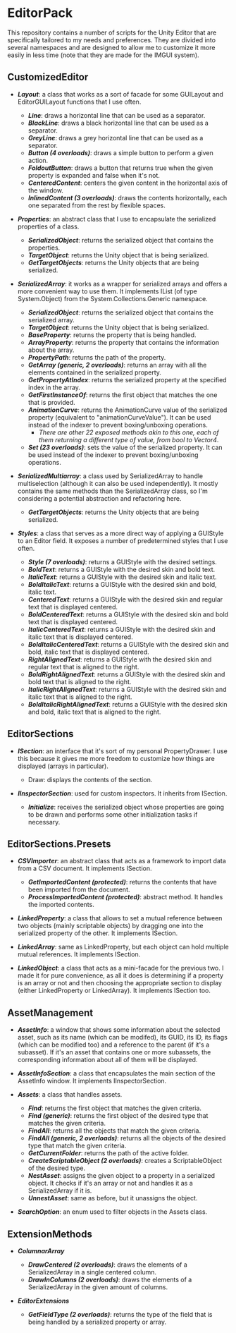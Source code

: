 # EditorPack

This repository contains a number of scripts for the Unity Editor that are specifically tailored to my needs and preferences. They are divided into several namespaces and are designed to allow me to customize it more easily in less time (note that they are made for the IMGUI system).

## CustomizedEditor

- ***Layout***: a class that works as a sort of facade for some GUILayout and EditorGUILayout functions that I use often.

   - ***Line***: draws a horizontal line that can be used as a separator.
   - ***BlackLine***: draws a black horizontal line that can be used as a separator.
   - ***GreyLine***: draws a grey horizontal line that can be used as a separator.
   - ***Button (4 overloads)***: draws a simple button to perform a given action.
   - ***FoldoutButton***: draws a button that returns true when the given property is expanded and false when it's not.
   - ***CenteredContent***: centers the given content in the horizontal axis of the window.
   - ***InlinedContent (3 overloads)***: draws the contents horizontally, each one separated from the rest by flexible spaces.

- ***Properties***: an abstract class that I use to encapsulate the serialized properties of a class.

   - ***SerializedObject***: returns the serialized object that contains the properties.
   - ***TargetObject***: returns the Unity object that is being serialized.
   - ***GetTargetObjects***: returns the Unity objects that are being serialized.

- ***SerializedArray***: it works as a wrapper for serialized arrays and offers a more convenient way to use them. It implements IList (of type System.Object) from the System.Collections.Generic namespace.

  - ***SerializedObject***: returns the serialized object that contains the serialized array.
  - ***TargetObject***: returns the Unity object that is being serialized.
  - ***BaseProperty***: returns the property that is being handled.
  - ***ArrayProperty***: returns the property that contains the information about the array.
  - ***PropertyPath***: returns the path of the property.
  - ***GetArray (generic, 2 overloads)***: returns an array with all the elements contained in the serialized property.
  - ***GetPropertyAtIndex***: returns the serialized property at the specified index in the array.
  - ***GetFirstInstanceOf***: returns the first object that matches the one that is provided.
  - ***AnimationCurve***: returns the AnimationCurve value of the serialized property (equivalent to "animationCurveValue"). It can be used instead of the indexer to prevent boxing/unboxing operations.
    - *There are other 22 exposed methods akin to this one, each of them returning a different type of value, from bool to Vector4*.
  - ***Set (23 overloads)***: sets the value of the serialized property. It can be used instead of the indexer to prevent boxing/unboxing operations.

- ***SerializedMultiarray***: a class used by SerializedArray to handle multiselection (although it can also be used independently). It mostly contains the same methods than the SerializedArray class, so I'm considering a potential abstraction and refactoring here.

  - ***GetTargetObjects***: returns the Unity objects that are being serialized.

- ***Styles***: a class that serves as a more direct way of applying a GUIStyle to an Editor field. It exposes a number of predetermined styles that I use often.

  - ***Style (7 overloads)***: returns a GUIStyle with the desired settings.
  - ***BoldText***: returns a GUIStyle with the desired skin and bold text.
  - ***ItalicText***: returns a GUIStyle with the desired skin and italic text.
  - ***BoldItalicText***: returns a GUIStyle with the desired skin and bold, italic text.
  - ***CenteredText***: returns a GUIStyle with the desired skin and regular text that is displayed centered.
  - ***BoldCenteredText***: returns a GUIStyle with the desired skin and bold text that is displayed centered.
  - ***ItalicCenteredText***: returns a GUIStyle with the desired skin and italic text that is displayed centered.
  - ***BoldItalicCenteredText***: returns a GUIStyle with the desired skin and bold, italic text that is displayed centered.
  - ***RightAlignedText***: returns a GUIStyle with the desired skin and regular text that is aligned to the right.
  - ***BoldRightAlignedText***: returns a GUIStyle with the desired skin and bold text that is aligned to the right.
  - ***ItalicRightAlignedText***: returns a GUIStyle with the desired skin and italic text that is aligned to the right.
  - ***BoldItalicRightAlignedText***: returns a GUIStyle with the desired skin and bold, italic text that is aligned to the right.

## EditorSections

- ***ISection***: an interface that it's sort of my personal PropertyDrawer. I use this because it gives me more freedom to customize how things are displayed (arrays in particular).

  - Draw: displays the contents of the section.

- ***IInspectorSection***: used for custom inspectors. It inherits from ISection.

  - ***Initialize***: receives the serialized object whose properties are going to be drawn and performs some other initialization tasks if necessary.

## EditorSections.Presets

- ***CSVImporter***: an abstract class that acts as a framework to import data from a CSV document. It implements ISection.

  - ***GetImportedContent (protected)***: returns the contents that have been imported from the document.
  - ***ProcessImportedContent (protected)***: abstract method. It handles the imported contents.

- ***LinkedProperty***: a class that allows to set a mutual reference between two objects (mainly scriptable objects) by dragging one into the serialized property of the other. It implements ISection.

- ***LinkedArray***: same as LinkedProperty, but each object can hold multiple mutual references. It implements ISection.

- ***LinkedObject***: a class that acts as a mini-facade for the previous two. I made it for pure convenience, as all it does is determining if a property is an array or not and then choosing the appropriate section to display (either LinkedProperty or LinkedArray). It implements ISection too.

## AssetManagement

- ***AssetInfo***: a window that shows some information about the selected asset, such as its name (which can be modifed), its GUID, its ID, its flags (which can be modified too) and a reference to the parent (if it's a subasset). If it's an asset that contains one or more subassets, the corresponding information about all of them will be displayed.

- ***AssetInfoSection***: a class that encapsulates the main section of the AssetInfo window. It implements IInspectorSection.

- ***Assets***: a class that handles assets.

  - ***Find***: returns the first object that matches the given criteria.
  - ***Find (generic)***: returns the first object of the desired type that matches the given criteria.
  - ***FindAll***: returns all the objects that match the given criteria.
  - ***FindAll (generic, 2 overloads)***: returns all the objects of the desired type that match the given criteria.
  - ***GetCurrentFolder***: returns the path of the active folder.
  - ***CreateScriptableObject (2 overloads)***: creates a ScriptableObject of the desired type.
  - ***NestAsset***: assigns the given object to a property in a serialized object. It checks if it's an array or not and handles it as a SerializedArray if it is.
  - ***UnnestAsset***: same as before, but it unassigns the object.

- ***SearchOption***: an enum used to filter objects in the Assets class.

## ExtensionMethods

- ***ColumnarArray***

  - ***DrawCentered (2 overloads)***: draws the elements of a SerializedArray in a single centered column.
  - ***DrawInColumns (2 overloads)***: draws the elements of a SerializedArray in the given amount of columns.

- ***EditorExtensions***

  - ***GetFieldType (2 overloads)***: returns the type of the field that is being handled by a serialized property or array.
